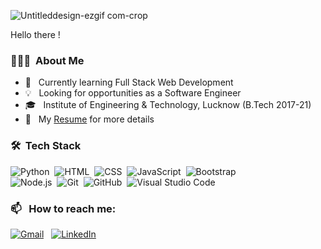 ![Untitleddesign-ezgif com-crop](https://github.com/a-bit-git/a-bit-git/assets/138126472/9d511fad-774c-4175-ba4c-56fe7f8c54cd)

Hello there !
### 👨🏻‍💻 &nbsp;About Me

- 🌱 &nbsp; Currently learning Full Stack Web Development
- 💡 &nbsp; Looking for opportunities as a Software Engineer
- 🎓 &nbsp; Institute of Engineering & Technology, Lucknow (B.Tech 2017-21)
- 📄 &nbsp; My [Resume](https://drive.google.com/file/d/1enW4XFT6Q-Po7y9tAVxNhV26kpjKGhl_/view?usp=drive_link) for more details

### 🛠 &nbsp;Tech Stack

![Python](https://img.shields.io/badge/-Python-05122A?style=flat&logo=Python)&nbsp;
![HTML](https://img.shields.io/badge/-HTML-05122A?style=flat&logo=HTML5)&nbsp;
![CSS](https://img.shields.io/badge/-CSS-05122A?style=flat&logo=CSS3&logoColor=1572B6)&nbsp;
![JavaScript](https://img.shields.io/badge/-JavaScript-05122A?style=flat&logo=javascript)&nbsp;
![Bootstrap](https://img.shields.io/badge/-Bootstrap-05122A?style=flat&logo=bootstrap&logoColor=563D7C)\
![Node.js](https://img.shields.io/badge/-Node.js-05122A?style=flat&logo=Node.js)&nbsp;
![Git](https://img.shields.io/badge/-Git-05122A?style=flat&logo=git)&nbsp;
![GitHub](https://img.shields.io/badge/-GitHub-05122A?style=flat&logo=github)&nbsp;
![Visual Studio Code](https://img.shields.io/badge/-Visual%20Studio%20Code-05122A?style=flat&logo=visual-studio-code&logoColor=007ACC)&nbsp;

### 📫 &nbsp; How to reach me:

<a href="mailto:abhinav.gupta.1220@gmail.com"><img alt="Gmail" src="https://img.shields.io/badge/Gmail-D14836?style=flat&logo=gmail&logoColor=white" /></a> &nbsp;
<a href="https://www.linkedin.com/in/abhinav1220/"><img alt="LinkedIn" src="https://img.shields.io/badge/linkedin%20-%230077B5.svg?&style=flat&logo=linkedin&logoColor=white"/></a> &nbsp;

